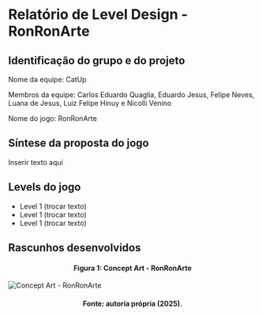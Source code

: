 <h1>Relatório de Level Design - RonRonArte</h1>

<h2>Identificação do grupo e do projeto</h2>
<p>Nome da equipe: CatUp</p>
<p>Membros da equipe: Carlos Eduardo Quaglia, Eduardo Jesus, Felipe Neves, Luana de Jesus, Luiz Felipe Hinuy e Nicolli Venino</p>
<p>Nome do jogo: RonRonArte</p>


<h2>Síntese da proposta do jogo</h2>
<p>Inserir texto aqui</p>

<h2>Levels do jogo</h2>
<ul>
    <li>Level 1 (trocar texto)</li>
    <li>Level 1 (trocar texto)</li>
    <li>Level 1 (trocar texto)</li>
</ul>

<h2>Rascunhos desenvolvidos</h2>
<h4 align = "center">Figura 1: Concept Art - RonRonArte</h4>

![Concept Art - RonRonArte](<Concept Art - RonRonArte.png>)

<h4 align = "center">Fonte: autoria própria (2025).</h4>
